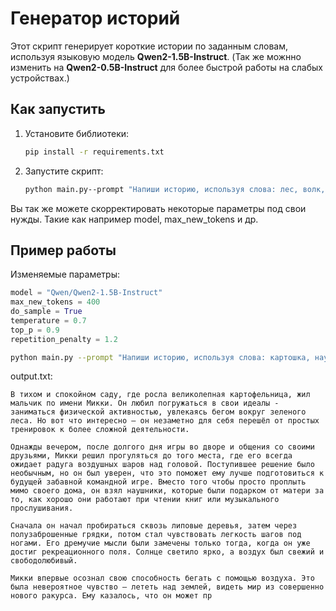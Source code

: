 # Генератор историй

Этот скрипт генерирует короткие истории по заданным словам, используя языковую модель **Qwen2-1.5B-Instruct**. (Так же можнно изменить на **Qwen2-0.5B-Instruct** для более быстрой работы на слабых устройствах.)


## Как запустить

1. Установите библиотеки:
   ```bash
   pip install -r requirements.txt
2. Запустите скрипт:
   ```bash
   python main.py--prompt "Напиши историю, используя слова: лес, волк, дом"
   ```

Вы так же можете скорректировать некоторые параметры под свои нужды. Такие как например model, max_new_tokens и др.

## Пример работы

Изменяемые параметры:
```python
model = "Qwen/Qwen2-1.5B-Instruct"
max_new_tokens = 400
do_sample = True
temperature = 0.7
top_p = 0.9
repetition_penalty = 1.2
```
```bash
python main.py --prompt "Напиши историю, используя слова: картошка, наушники, бегать, воздушный"
```
output.txt:
```
В тихом и спокойном саду, где росла великолепная картофельница, жил мальчик по имени Микки. Он любил погружаться в свои идеалы - заниматься физической активностью, увлекаясь бегом вокруг зеленого леса. Но вот что интересно – он незаметно для себя перешёл от простых тренировок к более сложной деятельности.

Однажды вечером, после долгого дня игры во дворе и общения со своими друзьями, Микки решил прогуляться до того места, где его всегда ожидает радуга воздушных шаров над головой. Поступившее решение было необычным, но он был уверен, что это поможет ему лучше подготовиться к будущей забавной командной игре. Вместо того чтобы просто проплыть мимо своего дома, он взял наушники, которые были подарком от матери за то, как хорошо они работают при чтении книг или музыкального прослушивания.

Сначала он начал пробираться сквозь липовые деревья, затем через полузаброшенные грядки, потом стал чувствовать легкость шагов под ногами. Его дремучие мысли были замечены только тогда, когда он уже достиг рекреационного поля. Солнце светило ярко, а воздух был свежий и свободолюбивый. 

Микки впервые осознал свою способность бегать с помощью воздуха. Это была невероятное чувство – лететь над землей, видеть мир из совершенно нового ракурса. Ему казалось, что он может пр
```
